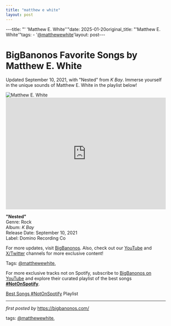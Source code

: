 ```yaml
---
title: "matthew e white"
layout: post
---
```

---title: "' 'Matthew E. White''"date: 2025-01-20original_title: "'Matthew E. White'"tags:  - '[@matthewewhite](/tags/matthewewhite/)'layout: post---<!-- Title of the Post --><h1 >BigBanonos Favorite Songs by Matthew E. White</h1> <!-- Introductory Text --><p >Updated September 10, 2021, with "Nested" from <em>K Bay</em>. Immerse yourself in the unique sounds of Matthew E. White in the playlist below!</p> <!-- Featured Image --><div > <img src="https://i.ytimg.com/vi/co4krl2xge0/maxresdefault.jpg" alt="Matthew E. White" /></div> <!-- Spotify Embed --><div > <iframe src="https://open.spotify.com/embed/playlist/4YgVk3gHRyXUaButW7MsSQ?utm_source=generator" width="100%" height="352" frameBorder="0" allowfullscreen="" allow="autoplay; clipboard-write; encrypted-media; fullscreen; picture-in-picture" loading="lazy"></iframe></div> <!-- Song Information --><div > <p><strong>"Nested"</strong><br> Genre: Rock<br> Album: <em>K Bay</em><br> Release Date: September 10, 2021<br> Label: Domino Recording Co</p></div> <!-- Footer Links --><div > <p>For more updates, visit <a href="https://bigbanonos.com/" target="_blank">BigBanonos</a>. Also, check out our <a href="https://www.youtube.com/[@BigBanonos](/tags/BigBanonos/)" target="_blank">YouTube</a> and <a href="https://x.com/bigbanonos" target="_blank">X/Twitter</a> channels for more exclusive content!</p></div> <!-- Tags --><p >Tags: [@matthewewhite](/tags/matthewewhite/),</p><!--Subscribe and Playlist Links--><div>    <p>For more exclusive tracks not on Spotify, subscribe to <a href="https://www.youtube.com/[@BigBanonos](/tags/BigBanonos/)" target="_blank">BigBanonos on YouTube</a> and explore their curated playlist of the best songs <strong>[#NotOnSpotify](/tags/NotOnSpotify/)</strong>.</p>    <p><a href="https://www.youtube.com/playlist?list=PLtuNtuTatqI0kFahUCbtbfenC_ET5O_tr" target="_blank">Best Songs [#NotOnSpotify](/tags/NotOnSpotify/) Playlist<br /></a></p></div><hr /><p><em>first posted by</em> <a href="https://bigbanonos.com/" rel="noopener" target="_new">https://bigbanonos.com/</a></p><p>tags: [@matthewewhite](/tags/matthewewhite/),</p>